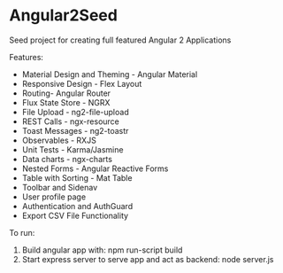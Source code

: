 # Angular2Seed

Seed project for creating full featured Angular 2 Applications

Features:
* Material Design and Theming - Angular Material
* Responsive Design - Flex Layout
* Routing- Angular Router
* Flux State Store - NGRX
* File Upload - ng2-file-upload
* REST Calls - ngx-resource
* Toast Messages - ng2-toastr
* Observables - RXJS
* Unit Tests - Karma/Jasmine
* Data charts - ngx-charts
* Nested Forms - Angular Reactive Forms
* Table with Sorting - Mat Table
* Toolbar and Sidenav
* User profile page
* Authentication and AuthGuard
* Export CSV File Functionality

To run:
1. Build angular app with: npm run-script build
2. Start express server to serve app and act as backend: node server.js
